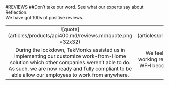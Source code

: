 #REVIEWS
##Don’t take our word. See what our experts say about Reflection. <br/>We have got 100s of positive reviews.

||||
|:--:|:--:|:--:|
|![quote](articles/products/api400.md/reviews.md/quote.png =32x32)|![quote](articles/products/api400.md/reviews.md/quote.png =32x32)|![quote](articles/products/api400.md/reviews.md/quote.png =32x32)|
|During the lockdown, TekMonks assisted us in implementing our customize work-from-Home solution which other companies weren’t able to do.  As such, we are now ready and fully compliant to be able allow our employees to work from anywhere. |We feel more secure while our employees are working remotely.  We can finally see a future where WFH becomes a more prominent model, even after COVID-19. |TekMonks solution provides us peace of mind, whether there is a natural disaster or not, that we can have continuity of operations. |
